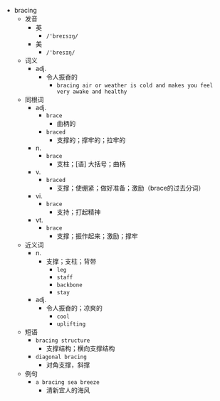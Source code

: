 - bracing
  - 发音
    - 英
      - `/'breɪsɪŋ/`
    - 美
      - `/'bresɪŋ/`
  - 词义
    - adj.
      - 令人振奋的
        - `bracing air or weather is cold and makes you feel very awake and healthy`
  - 同根词
    - adj.
      - `brace`
        - 曲柄的
      - `braced`
        - 支撑的；撑牢的；拉牢的
    - n.
      - `brace`
        - 支柱；[语] 大括号；曲柄
    - v.
      - `braced`
        - 支撑；使绷紧；做好准备；激励（brace的过去分词）
    - vi.
      - `brace`
        - 支持；打起精神
    - vt.
      - `brace`
        - 支撑；振作起来；激励；撑牢
  - 近义词
    - n.
      - 支撑；支柱；背带
        - `leg`
        - `staff`
        - `backbone`
        - `stay`
    - adj.
      - 令人振奋的；凉爽的
        - `cool`
        - `uplifting`
  - 短语
    - `bracing structure`
      - 支撑结构；横向支撑结构 
    - `diagonal bracing`
      - 对角支撑，斜撑 
  - 例句
    - `a bracing sea breeze`
      - 清新宜人的海风


